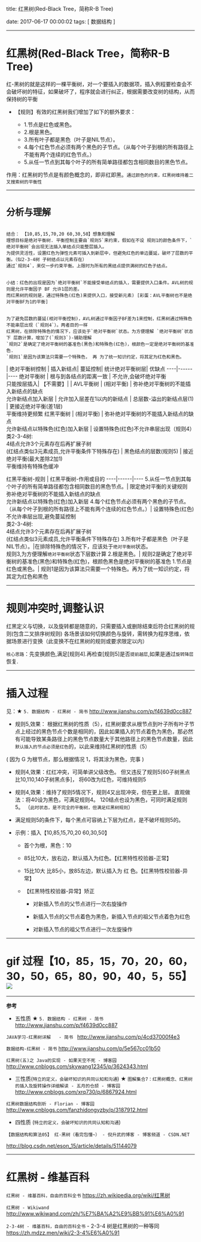 title:  红黑树(Red-Black Tree，简称R-B Tree)

date: 2017-06-17 00:00:02
tags: [ 数据结构 ]



---
# 红黑树(Red-Black Tree，简称R-B Tree)

红-黑树的就是这样的一棵平衡树，对一个要插入的数据项，插入例程要检查会不会破坏树的特征，如果破坏了，程序就会进行纠正，根据需要改变树的结构，从而保持树的平衡



- 【规则】有效的红黑树我们增加了如下的额外要求：

    - 1.节点是红色或黑色。
    - 2.根是黑色。
    - 3.所有叶子都是黑色（叶子是NIL节点）。
    - 4.每个红色节点必须有两个黑色的子节点。（从每个叶子到根的所有路径上不能有两个连续的红色节点。）
    - 5.从任一节点到其每个叶子的所有简单路径都包含相同数目的黑色节点。


作用：红黑树的节点是有颜色概念的，即非红即黑。`通过颜色的约束，红黑树维持着二叉搜索树的平衡性`



---
# `分析与理解`
```

结合： 【10,85,15,70,20 60,30,50】想象和理解
理想目标是绝对平衡树. 平衡控制主要由`规则5`来约束，假如在不设 规则1的颜色条件下，`绝对平衡树`会出现无法插入单结点只能整层插入。
为提供灵活性，设置红色为弹性元素可插入到新层中，但避免红色的单边蔓延，破坏了层数的平衡。（似2-3-4树 子树结点以元素存在）
通过`规则4`，来仅一步约束平衡。上限时为所有的黑结点提供满树的红色子结点。


小结：红色的出现是因为`绝对平衡树`不能接受单结点的插入，需要提供入口条件。AVL树的规则是允许平衡因子 BF 允许1层的差。
而红黑树的规则是，通过特殊色(红色)来提供入口，接受新元素) [彩蛋：AVL平衡树也不是绝对平衡BF为1的平衡]


为了避免层数的蔓延(相对平衡控制)，AVL树通过平衡因子BF差为1来控制，红黑树通过特殊色不能串层出现（`规则4`）。两者目的一样
红黑树，在排除特殊色的情况下，应该处于`绝对平衡树`状态。为方便理解 `绝对平衡树`状态下 层数计算，增加了(`规则3`)-辅助理解
`规则2`是确定了绝对平衡树的基准色(黑色)和特殊色(红色)，根颜色一定是绝对平衡树的基准色.
`规则1`是因为该算法只需要一个特殊色， 再 为了统一知识约定，将其定为红色和黑色。
```


|  绝对平衡树控制  |  插入新结点| 蔓延控制| 统计绝对平衡树层| 优缺点
----|------|----
绝对平衡树 |  根与到各结点的距离一致  | 不允许,会破坏绝对平衡<br> 只能按层插入| 【不需要】| |
AVL平衡树 |  (相对平衡)  | 弥补绝对平衡树的不能插入新结点的缺点 <br> 允许新结点加入新层 |  允许加入层差在1以内的新结点 |  总层数-溢出的新结点层(1)  |  更接近绝对平衡(差1层) <br> 平衡维持更频繁
红黑平衡树 |  (相对平衡)  | 弥补绝对平衡树的不能插入新结点的缺点 <br> 允许新结点以特殊色(红色)加入新层 |  设置特殊色(红色)不允许串层出现（规则4） <br> 类2-3-4树: <br> 4结点允许3个元素存在后再扩展子树 <br> (红结点类似3元素成员,允许平衡条件下特殊存在) |  黑色结点的层数(规则5) |  接近绝对平衡(最大差除2加1) <br> 平衡维持有特殊色缓冲




红黑平衡树-规则 | 红黑平衡树-作用或目的
----|------|----
5.从任一节点到其每个叶子的所有简单路径都包含相同数目的黑色节点。|  限定绝对平衡的关键规则<br>弥补绝对平衡树的不能插入新结点的缺点<br>允许新结点以特殊色(红色)加入新层
4.每个红色节点必须有两个黑色的子节点。（从每个叶子到根的所有路径上不能有两个连续的红色节点。）| 设置特殊色(红色)不允许串层出现,避免蔓延控制<br>类2-3-4树:<br>4结点允许3个元素存在后再扩展子树<br>(红结点类似3元素成员,允许平衡条件下特殊存在)
3.所有叶子都是黑色（叶子是NIL节点）。|在排除特殊色的情况下，应该处于`绝对平衡树`状态。<br>规则3,为方便理解`绝对平衡树`状态下层数计算
2.根是黑色。| 规则2是确定了绝对平衡树的基准色(黑色)和特殊色(红色)，根颜色黑色是绝对平衡树的基准色
1.节点是红色或黑色。| 规则1是因为该算法只需要一个特殊色。再为了统一知识约定，将其定为红色和黑色




---


# 规则冲突时,调整认识
红黑定义与切换，以及旋转都是随意的，只需要插入或删除结束后符合红黑树的规则(包含二叉排序树规则)
各场景该如何切换颜色与旋转，需转换为程序思维，依据场景进行变换（此变换不在红黑树的规则或要求限定以内）


`核心思路`：先变换颜色,满足[规则4].再检查[规则5]是否`提前越层`,如果是通过`旋转降层`恢复.


---
# 插入过程


见：★  `5. 数据结构 - 红黑树 - 简书` 
http://www.jianshu.com/p/f4639d0cc887


- 规则5,效果：
根据红黑树的性质（5），红黑树要求从根节点到叶子所有叶子节点上经过的黑色节点个数是相同的，因此如果插入的节点着色为黑色，那必然有可能导致某条路径上的黑色节点数量大于其他路径上的黑色节点数量，因此`默认插入的节点必须是红色`的，以此来维持红黑树的性质（5）





( 因为 G 为根节点，那么根据情况 1，将其涂为黑色，完事 )


- 规则4,效果：红红冲突，可简单讲父级改色。
但又违反了规则5[60子树黑点比10,110,140子树黑点多]， 将60改为红色，可维持规则5


- 规则4,效果：维持了规则5情况下，规则4又出现冲突，但在更上层。
直观做法：将40设为黑色，可满足规则4。 120结点也设为黑色，可同时满足规则5。
（`此时状态，是不完全的平衡树，但满足红黑树规则`）
- 满足规则5的条件下，每个黑点可容纳上下层为红点，是不破坏规则5的。






- 示例：插入【10,85,15,70,20 60,30,50】
    - 首个为根，黑色：10

    - 85比10大，放右边，默认插入为红色。【红黑特性校验器-正常】     
    - 15比10大 比85小，放85左边，默认插入为 红 色。【红黑特性校验器-异常】     
    
    -  【红黑特性校验器-异常】矫正
        -  对新插入节点的父节点进行一次右旋操作

        - 新插入节点的父节点着色为黑色，新插入节点的祖父节点着色为红色

        - 对新插入节点的祖父节点进行一次左旋操作

           


---
# gif 过程【10，85，15，70，20，60，30，50，65，80，90，40，5，55】 ![]( http://upload-images.jianshu.io/upload_images/1630488-0b740e32e6c690cf.gif?imageMogr2/auto-orient/strip )


---
**参考**


- 五性质
★  `5. 数据结构 - 红黑树 - 简书` 
http://www.jianshu.com/p/f4639d0cc887


`JAVA学习-红黑树详解   - 简书 `
http://www.jianshu.com/p/4cd37000f4e3


`数据结构-红黑树 - 简书`
http://www.jianshu.com/p/5e567cc01b50


`红黑树(五)之 Java的实现 - 如果天空不死 - 博客园`
http://www.cnblogs.com/skywang12345/p/3624343.html


- 三性质(`特立的定义，会破坏知识的共同认知和沟通`)
★  `图解集合7：红黑树概念、红黑树的插入及旋转操作详细解读 - 五月的仓颉 - 博客园`
http://www.cnblogs.com/xrq730/p/6867924.html


`红黑树数据结构剖析 - Florian - 博客园`
http://www.cnblogs.com/fanzhidongyzby/p/3187912.html


- 四性质 (`特立的定义，会破坏知识的共同认知和沟通`)

`【数据结构和算法05】 红-黑树（看完包懂~） - 倪升武的博客 - 博客频道 - CSDN.NET`

http://blog.csdn.net/eson_15/article/details/51144079


---
#  红黑树 - 维基百科
`红黑树 - 维基百科，自由的百科全书`
https://zh.wikipedia.org/wiki/红黑树


`红黑树 - Wikiwand`
http://www.wikiwand.com/zh/%E7%BA%A2%E9%BB%91%E6%A0%91


`2-3-4树 - 维基百科，自由的百科全书` - 2-3-4 树是红黑树的一种等同
https://zh.mdzz.men/wiki/2-3-4%E6%A0%91